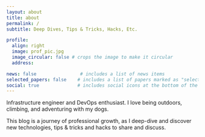 ```yaml
---
layout: about
title: about
permalink: /
subtitle: Deep Dives, Tips & Tricks, Hacks, Etc.

profile:
  align: right
  image: prof_pic.jpg
  image_circular: false # crops the image to make it circular
  address: 

news: false                # includes a list of news items
selected_papers: false    # includes a list of papers marked as "selected={true}"
social: true              # includes social icons at the bottom of the page
---
```


Infrastructure engineer and DevOps enthusiast. I love being outdoors, climbing, and adventuring with my dogs.

This blog is a journey of professional growth, as I deep-dive and discover new technologies, tips & tricks and hacks to share and discuss.
